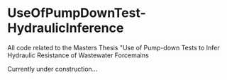 # UseOfPumpDownTest-HydraulicInference
All code related to the Masters Thesis "Use of Pump-down Tests to Infer Hydraulic Resistance of Wastewater Forcemains 


Currently under construction...

